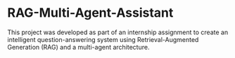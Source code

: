 # RAG-Multi-Agent-Assistant
This project was developed as part of an internship assignment to create an intelligent question-answering system using Retrieval-Augmented Generation (RAG) and a multi-agent architecture. 
